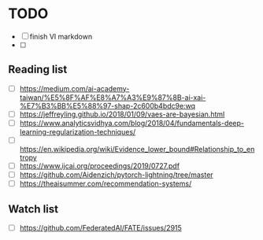 # TODO
- [ ] finish VI markdown
- [ ] 
## Reading list
- [ ] https://medium.com/ai-academy-taiwan/%E5%8F%AF%E8%A7%A3%E9%87%8B-ai-xai-%E7%B3%BB%E5%88%97-shap-2c600b4bdc9e:wq
- [ ] https://jeffreyling.github.io/2018/01/09/vaes-are-bayesian.html
- [ ] https://www.analyticsvidhya.com/blog/2018/04/fundamentals-deep-learning-regularization-techniques/
- [ ] https://en.wikipedia.org/wiki/Evidence_lower_bound#Relationship_to_entropy
- [ ] https://www.ijcai.org/proceedings/2019/0727.pdf
- [ ] https://github.com/Aidenzich/pytorch-lightning/tree/master
- [ ] https://theaisummer.com/recommendation-systems/
## Watch list
- [ ] https://github.com/FederatedAI/FATE/issues/2915
